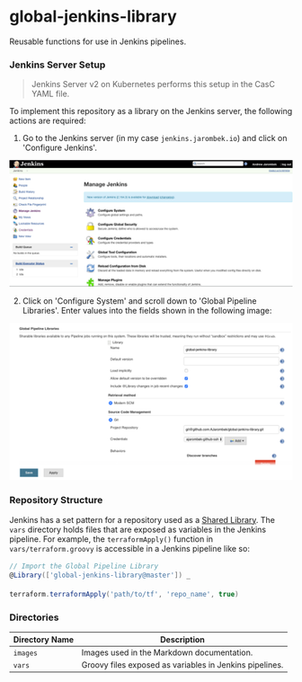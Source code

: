 # global-jenkins-library

Reusable functions for use in Jenkins pipelines.

### Jenkins Server Setup

> Jenkins Server v2 on Kubernetes performs this setup in the CasC YAML file. 

To implement this repository as a library on the Jenkins server, the following actions are required:

1) Go to the Jenkins server (in my case `jenkins.jarombek.io`) and click on 'Configure Jenkins'.

![Jenkins Server](images/jenkins-server.png)

2) Click on 'Configure System' and scroll down to 'Global Pipeline Libraries'.  Enter values into the fields shown in 
the following image:

![Configure System](images/jenkins-configure.png)

### Repository Structure

Jenkins has a set pattern for a repository used as a 
[Shared Library](https://jenkins.io/doc/book/pipeline/shared-libraries/).  The `vars` directory holds files that are 
exposed as variables in the Jenkins pipeline. For example, the `terraformApply()` function in `vars/terraform.groovy` is 
accessible in a Jenkins pipeline like so:

```groovy
// Import the Global Pipeline Library
@Library(['global-jenkins-library@master']) _

terraform.terraformApply('path/to/tf', 'repo_name', true)
```

### Directories

| Directory Name    | Description                                                                   |
|-------------------|-------------------------------------------------------------------------------|
| `images`          | Images used in the Markdown documentation.                                    |
| `vars`            | Groovy files exposed as variables in Jenkins pipelines.                       |